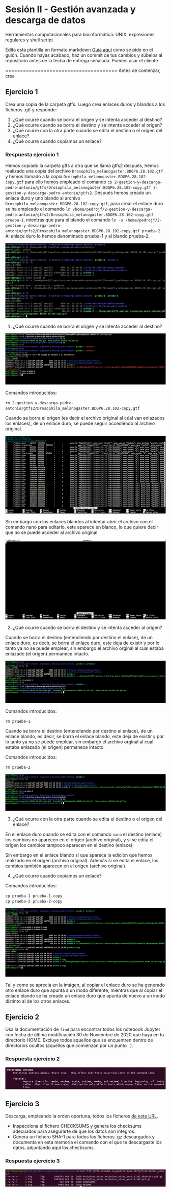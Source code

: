 # Sesión II - Gestión avanzada y descarga de datos
Herramientas computacionales para bioinformática: UNIX, expresiones regulares y shell script

Edita esta plantilla en formato markdown [Guía aquí](https://guides.github.com/features/mastering-markdown/) como se pide en el guión. 
Cuando hayas acabado, haz un commit de tus cambios y súbelos al repositorio antes de la fecha de entrega señalada. 
Puedes usar el cliente 

======================================
Antes de comenzar, crea


## Ejercicio 1
Crea una copia de la carpeta gtfs. Luego crea enlaces duros y blandos a los ficheros .gtf y responde:

1. ¿Qué ocurre cuando se borra el origen y se intenta acceder al destino?
2. ¿Qué ocurre cuando se borra el destino y se intenta acceder al origen?
3. ¿Qué ocurre con la otra parte cuando se edita el destino o el origen del enlace?
4. ¿Qué ocurre cuando copiamos un enlace?

### Respuesta ejercicio 1

Hemos copiado la carpeta gtfs a otra que se llama gtfs2 después, hemos realizado una copia del archivo `Drosophila_melanogaster.BDGP6.28.102.gtf` y hemos llamado a la copia `Drosophila_melanogaster.BDGP6.28.102-copy.gtf` para ello hemos empleado el comando `cp 2-gestion-y-descarga-pedro-antonio/gtfs/Drosophila_melanogaster.BDGP6.28.102-copy.gtf 2-gestion-y-descarga-pedro-antonio/gtfs2`. Después hemos creado un enlace duro y uno blando al archivo `Drosophila_melanogaster.BDGP6.28.102-copy.gtf`, para crear el enlace duro se ha empleado el comando `ln /home/pedrojf/2-gestion-y-descarga-pedro-antonio/gtfs2/Drosophila_melanogaster.BDGP6.28.102-copy.gtf prueba-1`, mientras que para el blando el comando `ln -s /home/pedrojf/2-gestion-y-descarga-pedro-antonio/gtfs2/Drosophila_melanogaster.BDGP6.28.102-copy.gtf prueba-2`. Al enlace duro lo hemos denominado prueba-1 y al blando prueba-2. 

![crear-enlaces](images/crear-enlaces.jpg)

1. ¿Qué ocurre cuando se borra el origen y se intenta acceder al destino?

![borrar-origen](images/borrar-origen.png)

Comandos introducidos:

`rm 2-gestion-y-descarga-pedro-antonio/gtfs2/Drosophila_melanogaster.BDGP6.28.102-copy.gtf`

Cuando se borra el origen (es decir el archivo original al cúal van enlazados los enlaces), de un enlace duro, se puede seguir accediendo al archivo original.

![borrar-origen-duro](images/borrar-origen-duro.png)

Sin embargo con los enlaces blandos al intentar abrir el archivo con el comando nano para editarlo, este aparece en blanco, lo que quiere decir que no se puede acceder al archivo original.

![borrar-origen-blando](images/borrar-origen-blando.png)

2. ¿Qué ocurre cuando se borra el destino y se intenta acceder al origen?

Cuando se borra el destino (entendiendo por destino el enlace), de un enlace duro, es decir, se borra el enlace duro, este deja de existir y por lo tanto ya no se puede emplear, sin embargo el archivo orginal al cual estaba enlazado (el origen) permanece intacto.

![borrar-destino-duro](images/borrar-destino-duro.jpg)

Comandos introducidos:

`rm prueba-1`

Cuando se borra el destino (entendiendo por destino el enlace), de un enlace blando, es decir, se borra el enlace blando, este deja de existir y por lo tanto ya no se puede emplear, sin embargo el archivo orginal al cual estaba enlazado (el origen) permanece intacto.

Comandos introducidos:

`rm prueba-2`

![borrar-destino-blando](images/borrar-destino-blando.jpg)

3. ¿Qué ocurre con la otra parte cuando se edita el destino o el origen del enlace?

En el enlace duro cuando se edita con el comando `nano` el destino (enlace) los cambios no aparecen en el orígen (archivo original), y si se edita el origen los cambios tampoco aparecen en el destino (enlace).

Sin embargo en el enlace blando si que aparece la edición que hemos realizado en el origen (archivo original). Además si se edita el enlace, los cambios también aparecen en el orígen (archivo original).

4. ¿Qué ocurre cuando copiamos un enlace?

Comandos introducidos:

`cp prueba-1 prueba-1-copy`\
`cp prueba-2 prueba-2-copy`

![copia-enlaces](images/copia-enlaces.png)

Tal y como se aprecia en la imágen, al copiar el enlace duro se ha generado otro enlace duro que apunta a un inodo diferente, mientras que al copiar el enlace blando se ha creado un enlace duro que apunta de nuevo a un inodo distinto al de los otros enlaces.

## Ejercicio 2
Usa la documentación de `find` para encontrar todos los notebook Jupyter con fecha de última modificación 30 de Noviembre de 2020 que haya en tu directorio HOME. Excluye todos aquellos que se encuentren dentro de directorios ocultos (aquellos que comienzan por un punto `.`). 

### Respuesta ejercicio 2

![manfind](images/manfind.png)
## Ejercicio 3
Descarga, empleando la orden oportuna, todos los ficheros [de esta URL](ftp://ftp.ensembl.org/pub/release-102/gtf/accipiter_nisus/). 
- Inspecciona el fichero CHECKSUMS y genera los checksums adecuados para asegurarte de que los datos son íntegros. 
- Genera un fichero SHA-1 para todos los ficheros .gz descargados y documenta en esta memoria el comando con el que te descargaste los datos, adjuntando aquí los checksums. 


### Respuesta ejercicio 3

![curlURL](images/curlURL.PNG)
